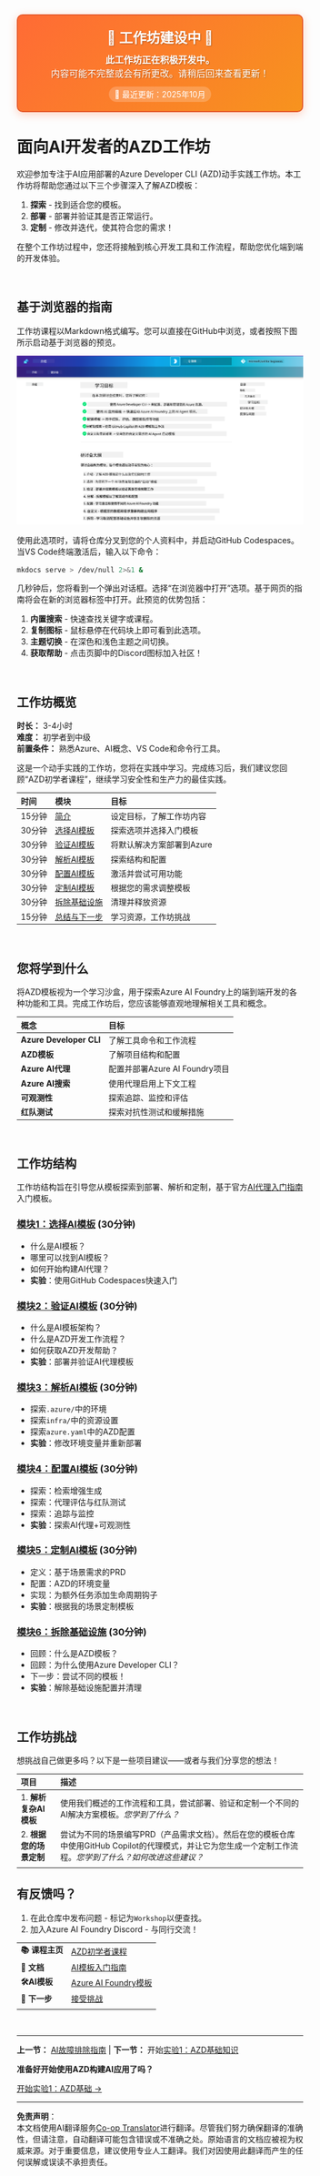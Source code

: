 <!--
CO_OP_TRANSLATOR_METADATA:
{
  "original_hash": "390da1a5d0feb705fa0eb9940f6f3b27",
  "translation_date": "2025-10-16T15:24:45+00:00",
  "source_file": "workshop/README.md",
  "language_code": "zh"
}
-->
<div align="center">
  <div style="background: linear-gradient(135deg, #ff6b35, #f7931e); border-radius: 10px; padding: 20px; margin: 20px 0; box-shadow: 0 4px 15px rgba(255, 107, 53, 0.3); border: 2px solid #e55a2b;">
    <h2 style="color: white; margin: 0; font-size: 24px; text-shadow: 1px 1px 2px rgba(0,0,0,0.3);">
      🚧 工作坊建设中 🚧
    </h2>
    <p style="color: white; margin: 10px 0 0 0; font-size: 16px; text-shadow: 1px 1px 2px rgba(0,0,0,0.3);">
      <strong>此工作坊正在积极开发中。</strong><br>
      内容可能不完整或会有所更改。请稍后回来查看更新！
    </p>
    <div style="margin-top: 15px;">
      <span style="background: rgba(255,255,255,0.2); padding: 5px 10px; border-radius: 15px; color: white; font-size: 14px;">
        📅 最近更新：2025年10月
      </span>
    </div>
  </div>
</div>

# 面向AI开发者的AZD工作坊

欢迎参加专注于AI应用部署的Azure Developer CLI (AZD)动手实践工作坊。本工作坊将帮助您通过以下三个步骤深入了解AZD模板：

1. **探索** - 找到适合您的模板。
1. **部署** - 部署并验证其是否正常运行。
1. **定制** - 修改并迭代，使其符合您的需求！

在整个工作坊过程中，您还将接触到核心开发工具和工作流程，帮助您优化端到端的开发体验。

<br/>

## 基于浏览器的指南

工作坊课程以Markdown格式编写。您可以直接在GitHub中浏览，或者按照下图所示启动基于浏览器的预览。

![工作坊](../../../translated_images/workshop.75906f133e6f8ba07ab0302ce17f67ff90f357513f3d4c4bbafa5978b10f058b.zh.png)

使用此选项时，请将仓库分叉到您的个人资料中，并启动GitHub Codespaces。当VS Code终端激活后，输入以下命令：

```bash title="" linenums="0"
mkdocs serve > /dev/null 2>&1 &
```

几秒钟后，您将看到一个弹出对话框。选择“在浏览器中打开”选项。基于网页的指南将会在新的浏览器标签中打开。此预览的优势包括：

1. **内置搜索** - 快速查找关键字或课程。
1. **复制图标** - 鼠标悬停在代码块上即可看到此选项。
1. **主题切换** - 在深色和浅色主题之间切换。
1. **获取帮助** - 点击页脚中的Discord图标加入社区！

<br/>

## 工作坊概览

**时长：** 3-4小时  
**难度：** 初学者到中级  
**前置条件：** 熟悉Azure、AI概念、VS Code和命令行工具。

这是一个动手实践的工作坊，您将在实践中学习。完成练习后，我们建议您回顾“AZD初学者课程”，继续学习安全性和生产力的最佳实践。

| 时间 | 模块  | 目标 |
|:---|:---|:---|
| 15分钟 | [简介](docs/instructions/0-Introduction.md) | 设定目标，了解工作坊内容 |
| 30分钟 | [选择AI模板](docs/instructions/1-Select-AI-Template.md) | 探索选项并选择入门模板 | 
| 30分钟 | [验证AI模板](docs/instructions/2-Validate-AI-Template.md) | 将默认解决方案部署到Azure |
| 30分钟 | [解析AI模板](docs/instructions/3-Deconstruct-AI-Template.md) | 探索结构和配置 |
| 30分钟 | [配置AI模板](docs/instructions/4-Configure-AI-Template.md) | 激活并尝试可用功能 |
| 30分钟 | [定制AI模板](docs/instructions/5-Customize-AI-Template.md) | 根据您的需求调整模板 |
| 30分钟 | [拆除基础设施](docs/instructions/6-Teardown-Infrastructure.md) | 清理并释放资源 |
| 15分钟 | [总结与下一步](docs/instructions/7-Wrap-up.md) | 学习资源，工作坊挑战 |

<br/>

## 您将学到什么

将AZD模板视为一个学习沙盒，用于探索Azure AI Foundry上的端到端开发的各种功能和工具。完成工作坊后，您应该能够直观地理解相关工具和概念。

| 概念  | 目标 |
|:---|:---|
| **Azure Developer CLI** | 了解工具命令和工作流程 |
| **AZD模板**| 了解项目结构和配置 |
| **Azure AI代理**| 配置并部署Azure AI Foundry项目 |
| **Azure AI搜索**| 使用代理启用上下文工程 |
| **可观测性**| 探索追踪、监控和评估 |
| **红队测试**| 探索对抗性测试和缓解措施 |

<br/>

## 工作坊结构

工作坊结构旨在引导您从模板探索到部署、解析和定制，基于官方[AI代理入门指南](https://github.com/Azure-Samples/get-started-with-ai-agents)入门模板。

### [模块1：选择AI模板](docs/instructions/1-Select-AI-Template.md) (30分钟)

- 什么是AI模板？
- 哪里可以找到AI模板？
- 如何开始构建AI代理？
- **实验**：使用GitHub Codespaces快速入门

### [模块2：验证AI模板](docs/instructions/2-Validate-AI-Template.md) (30分钟)

- 什么是AI模板架构？
- 什么是AZD开发工作流程？
- 如何获取AZD开发帮助？
- **实验**：部署并验证AI代理模板

### [模块3：解析AI模板](docs/instructions/3-Deconstruct-AI-Template.md) (30分钟)

- 探索`.azure/`中的环境
- 探索`infra/`中的资源设置
- 探索`azure.yaml`中的AZD配置
- **实验**：修改环境变量并重新部署

### [模块4：配置AI模板](docs/instructions/4-Configure-AI-Template.md) (30分钟)
- 探索：检索增强生成
- 探索：代理评估与红队测试
- 探索：追踪与监控
- **实验**：探索AI代理+可观测性

### [模块5：定制AI模板](docs/instructions/5-Customize-AI-Template.md) (30分钟)
- 定义：基于场景需求的PRD
- 配置：AZD的环境变量
- 实现：为额外任务添加生命周期钩子
- **实验**：根据我的场景定制模板

### [模块6：拆除基础设施](docs/instructions/6-Teardown-Infrastructure.md) (30分钟)
- 回顾：什么是AZD模板？
- 回顾：为什么使用Azure Developer CLI？
- 下一步：尝试不同的模板！
- **实验**：解除基础设施配置并清理

<br/>

## 工作坊挑战

想挑战自己做更多吗？以下是一些项目建议——或者与我们分享您的想法！

| 项目 | 描述 |
|:---|:---|
|1. **解析复杂AI模板** | 使用我们概述的工作流程和工具，尝试部署、验证和定制一个不同的AI解决方案模板。_您学到了什么？_|
|2. **根据您的场景定制**  | 尝试为不同的场景编写PRD（产品需求文档）。然后在您的模板仓库中使用GitHub Copilot的代理模式，并让它为您生成一个定制工作流程。_您学到了什么？如何改进这些建议？_|
| | |

## 有反馈吗？

1. 在此仓库中发布问题 - 标记为`Workshop`以便查找。
1. 加入Azure AI Foundry Discord - 与同行交流！

| | | 
|:---|:---|
| **📚 课程主页**| [AZD初学者课程](../README.md)|
| **📖 文档** | [AI模板入门指南](https://learn.microsoft.com/en-us/azure/ai-foundry/how-to/develop/ai-template-get-started)|
| **🛠️AI模板** | [Azure AI Foundry模板](https://ai.azure.com/templates) |
|**🚀 下一步** | [接受挑战](../../../workshop) |
| | |

<br/>

---

**上一节：** [AI故障排除指南](../docs/troubleshooting/ai-troubleshooting.md) | **下一节：** 开始[实验1：AZD基础知识](../../../workshop/lab-1-azd-basics)

**准备好开始使用AZD构建AI应用了吗？**

[开始实验1：AZD基础 →](./lab-1-azd-basics/README.md)

---

**免责声明**：  
本文档使用AI翻译服务[Co-op Translator](https://github.com/Azure/co-op-translator)进行翻译。尽管我们努力确保翻译的准确性，但请注意，自动翻译可能包含错误或不准确之处。原始语言的文档应被视为权威来源。对于重要信息，建议使用专业人工翻译。我们对因使用此翻译而产生的任何误解或误读不承担责任。